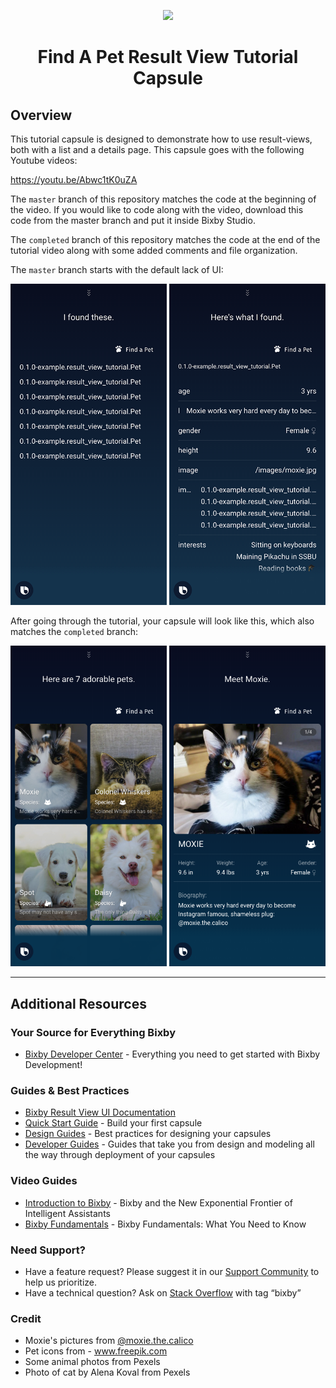 <p align="Center">
  <img src="https://bixbydevelopers.com/dev/docs-assets/resources/dev-guide/bixby_logo_github-11221940070278028369.png">
  <br/>
  <h1 align="Center">Find A Pet Result View Tutorial Capsule</h1>
</p>

## Overview

This tutorial capsule is designed to demonstrate how to use result-views, both with a list and a details page. This capsule goes with the following Youtube videos:

https://youtu.be/Abwc1tK0uZA

The `master` branch of this repository matches the code at the beginning of the video. If you would like to code along with the video, download this code from the master branch and put it inside Bixby Studio.

The `completed` branch of this repository matches the code at the end of the tutorial video along with some added comments and file organization.

The `master` branch starts with the default lack of UI:

![Screenshot-before](/assets/readme/ss-before.png)

After going through the tutorial, your capsule will look like this, which also matches the `completed` branch:

![Screenshot-after](/assets/readme/ss-after.png)

---

## Additional Resources

### Your Source for Everything Bixby

- [Bixby Developer Center](http://bixbydevelopers.com) - Everything you need to get started with Bixby Development!

### Guides & Best Practices

- [Bixby Result View UI Documentation](https://bixbydevelopers.com/dev/docs/reference/type/layout.content.section.content)
- [Quick Start Guide](https://bixbydevelopers.com/dev/docs/get-started/quick-start) - Build your first capsule
- [Design Guides](https://bixbydevelopers.com/dev/docs/dev-guide/design-guides) - Best practices for designing your capsules
- [Developer Guides](https://bixbydevelopers.com/dev/docs/dev-guide/developers) - Guides that take you from design and modeling all the way through deployment of your capsules

### Video Guides

- [Introduction to Bixby](https://youtu.be/DFvpK4PosvI) - Bixby and the New Exponential Frontier of Intelligent Assistants
- [Bixby Fundamentals](https://bixby.developer.samsung.com/newsroom/en-us/22/01/2019/Teaching-Bixby-Fundamentals-What-You-Need-to-Know) - Bixby Fundamentals: What You Need to Know

### Need Support?

- Have a feature request? Please suggest it in our [Support Community](https://support.bixbydevelopers.com/hc/en-us/community/topics/360000183273-Feature-Requests) to help us prioritize.
- Have a technical question? Ask on [Stack Overflow](https://stackoverflow.com/questions/tagged/bixby) with tag “bixby”

### Credit

- Moxie's pictures from [@moxie.the.calico](https://www.instagram.com/moxie.the.calico/)
- Pet icons from - www.freepik.com
- Some animal photos from Pexels
- Photo of cat by Alena Koval from Pexels
